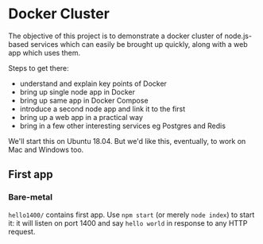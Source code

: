 # Docker Cluster

The objective of this project is to demonstrate a docker cluster of node.js-based services which can easily be brought up quickly, along with a web app which uses them.

Steps to get there:

* understand and explain key points of Docker
* bring up single node app in Docker
* bring up same app in Docker Compose
* introduce a second node app and link it to the first
* bring up a web app in a practical way
* bring in a few other interesting services eg Postgres and Redis

We'll start this on Ubuntu 18.04.  But we'd like this, eventually, to work on Mac and Windows too.

## First app

### Bare-metal

`hello1400/` contains first app.  Use `npm start` (or merely `node index`) to start it: it will listen on port 1400 and say `hello world` in response to any HTTP request.
